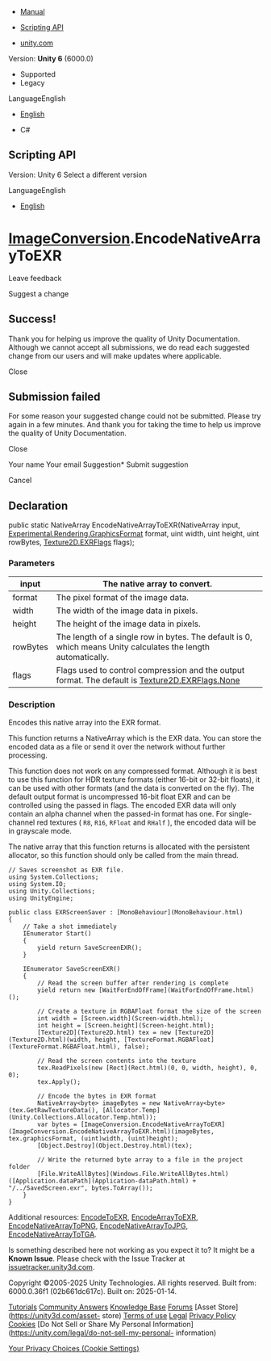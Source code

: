 [ ]()

  * [Manual](../Manual/index.html)
  * [Scripting API](../ScriptReference/index.html)

  * [unity.com](https://unity.com/)

Version: **Unity 6** (6000.0)

  * Supported
  * Legacy

LanguageEnglish

  * [English]()

  * C#

[ ](https://docs.unity3d.com)

## Scripting API

Version: Unity 6 Select a different version

LanguageEnglish

  * [English]()

#  [ImageConversion](ImageConversion.html).EncodeNativeArrayToEXR

Leave feedback

Suggest a change

## Success!

Thank you for helping us improve the quality of Unity Documentation. Although
we cannot accept all submissions, we do read each suggested change from our
users and will make updates where applicable.

Close

## Submission failed

For some reason your suggested change could not be submitted. Please <a>try
again</a> in a few minutes. And thank you for taking the time to help us
improve the quality of Unity Documentation.

Close

Your name Your email Suggestion* Submit suggestion

Cancel

[ ]()

## Declaration

public static NativeArray<byte> EncodeNativeArrayToEXR(NativeArray<T> input,
[Experimental.Rendering.GraphicsFormat](Experimental.Rendering.GraphicsFormat.html)
format, uint width, uint height, uint rowBytes,
[Texture2D.EXRFlags](Texture2D.EXRFlags.html) flags);

### Parameters

input | The native array to convert.  
---|---  
format | The pixel format of the image data.  
width | The width of the image data in pixels.  
height | The height of the image data in pixels.  
rowBytes | The length of a single row in bytes. The default is 0, which means Unity calculates the length automatically.  
flags | Flags used to control compression and the output format. The default is [Texture2D.EXRFlags.None](Texture2D.EXRFlags.None.html)  
  
### Description

Encodes this native array into the EXR format.

This function returns a NativeArray<byte> which is the EXR data. You can store
the encoded data as a file or send it over the network without further
processing.  
  
This function does not work on any compressed format. Although it is best to
use this function for HDR texture formats (either 16-bit or 32-bit floats), it
can be used with other formats (and the data is converted on the fly). The
default output format is uncompressed 16-bit float EXR and can be controlled
using the passed in flags. The encoded EXR data will only contain an alpha
channel when the passed-in format has one. For single-channel red textures (
`R8`, `R16`, `RFloat` and `RHalf` ), the encoded data will be in grayscale
mode.  
  
The native array that this function returns is allocated with the persistent
allocator, so this function should only be called from the main thread.

    
    
    // Saves screenshot as EXR file.
    using System.Collections;
    using System.IO;
    using Unity.Collections;
    using UnityEngine;  
      
    public class EXRScreenSaver : [MonoBehaviour](MonoBehaviour.html)
    {
        // Take a shot immediately
        IEnumerator Start()
        {
            yield return SaveScreenEXR();
        }  
      
        IEnumerator SaveScreenEXR()
        {
            // Read the screen buffer after rendering is complete
            yield return new [WaitForEndOfFrame](WaitForEndOfFrame.html)();  
      
            // Create a texture in RGBAFloat format the size of the screen
            int width = [Screen.width](Screen-width.html);
            int height = [Screen.height](Screen-height.html);
            [Texture2D](Texture2D.html) tex = new [Texture2D](Texture2D.html)(width, height, [TextureFormat.RGBAFloat](TextureFormat.RGBAFloat.html), false);  
      
            // Read the screen contents into the texture
            tex.ReadPixels(new [Rect](Rect.html)(0, 0, width, height), 0, 0);
            tex.Apply();  
      
            // Encode the bytes in EXR format
            NativeArray<byte> imageBytes = new NativeArray<byte>(tex.GetRawTextureData(), [Allocator.Temp](Unity.Collections.Allocator.Temp.html));
            var bytes = [ImageConversion.EncodeNativeArrayToEXR](ImageConversion.EncodeNativeArrayToEXR.html)(imageBytes, tex.graphicsFormat, (uint)width, (uint)height);
            [Object.Destroy](Object.Destroy.html)(tex);  
      
            // Write the returned byte array to a file in the project folder
            [File.WriteAllBytes](Windows.File.WriteAllBytes.html)([Application.dataPath](Application-dataPath.html) + "/../SavedScreen.exr", bytes.ToArray());
        }
    }
    

Additional resources: [EncodeToEXR](ImageConversion.EncodeToEXR.html),
[EncodeArrayToEXR](ImageConversion.EncodeArrayToEXR.html),
[EncodeNativeArrayToPNG](ImageConversion.EncodeNativeArrayToPNG.html),
[EncodeNativeArrayToJPG](ImageConversion.EncodeNativeArrayToJPG.html),
[EncodeNativeArrayToTGA](ImageConversion.EncodeNativeArrayToTGA.html).

Is something described here not working as you expect it to? It might be a
**Known Issue**. Please check with the Issue Tracker at
[issuetracker.unity3d.com](https://issuetracker.unity3d.com).

Copyright ©2005-2025 Unity Technologies. All rights reserved. Built from:
6000.0.36f1 (02b661dc617c). Built on: 2025-01-14.

[Tutorials](https://unity3d.com/learn) [Community
Answers](https://answers.unity3d.com) [Knowledge
Base](https://support.unity3d.com/hc/en-us)
[Forums](https://forum.unity3d.com) [Asset Store](https://unity3d.com/asset-
store) [Terms of use](https://docs.unity3d.com/Manual/TermsOfUse.html)
[Legal](https://unity.com/legal) [Privacy
Policy](https://unity.com/legal/privacy-policy)
[Cookies](https://unity.com/legal/cookie-policy) [Do Not Sell or Share My
Personal Information](https://unity.com/legal/do-not-sell-my-personal-
information)

[Your Privacy Choices (Cookie Settings)](javascript:void\(0\);)

